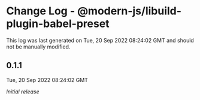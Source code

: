 # Change Log - @modern-js/libuild-plugin-babel-preset

This log was last generated on Tue, 20 Sep 2022 08:24:02 GMT and should not be manually modified.

## 0.1.1
Tue, 20 Sep 2022 08:24:02 GMT

_Initial release_

